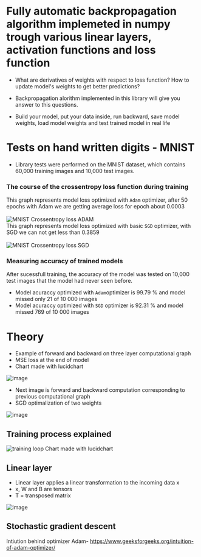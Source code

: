 # Fully automatic backpropagation algorithm implemeted in numpy trough various linear layers, activation functions and loss function

   - What are derivatives of weights with respect to loss function? How to update model's weights to get better predictions?<br/>

   - Backpropagation alorithm implemented in this library will give you answer to this questions. <br/>

   - Build your model, put your data inside, run backward, save model weights, load model weights and test trained model in real life<br/>
# Tests on hand written digits - MNIST
   - Library tests were performed on the MNIST dataset, which contains 60,000 training images and 10,000 test images.

### The course of the crossentropy loss function during training
This graph represents model loss optimized with `Adam` optimizer, after 50 epochs with Adam we are getting average loss for epoch about 0.0003<br/>
<br/>
![MNIST Crossentropy loss ADAM](https://user-images.githubusercontent.com/61843287/213419750-538c88e2-0ba9-4f74-9bbb-8b709b22a03a.jpg)<br/>
This graph represents model loss optimized with basic `SGD` optimizer, with SGD we can not get less than 0.3859<br/>
<br/>
![MNIST Crossentropy loss SGD](https://user-images.githubusercontent.com/61843287/213420893-b8baa676-530a-4411-b1fe-3b234f162585.jpg)<br/>


### Measuring accuracy of trained models

After sucessfull training, the accuracy of the model was tested on 10,000 test images that the model had never seen before.
   - Model acuraccy optimized with `Adam`optimizer is 99.79 % and model missed only 21 of 10 000 images
   - Model acuraccy optimized with `SGD` optimizer is 92.31 % and model missed 769 of 10 000 images



# Theory
   - Example of forward and backward on three layer computational graph
   - MSE loss at the end of model
   - Chart made with lucidchart

   
   


![image](https://user-images.githubusercontent.com/61843287/213939301-6e8e1942-fe19-489d-95a7-d1c792ad7061.png)
<br/>
- Next image is forward and backward computation corresponding to previous computational graph
- SGD optimalization of two weights

![image](https://user-images.githubusercontent.com/61843287/213939105-c7d26771-70ae-4d2d-b14a-24674178f68a.png)


## Training process explained

![training loop](https://user-images.githubusercontent.com/61843287/213724773-14531b68-46d0-4d46-b841-e0c352e3ce50.JPG)
Chart made with lucidchart


## Linear layer
   - Linear layer applies a linear transformation to the incoming data x
   - x, W and B are tensors 
   - T = transposed matrix


![image](https://user-images.githubusercontent.com/61843287/213730494-7d6dbb1b-74d9-49b6-91e6-47cd0d224de0.png)

## Stochastic gradient descent
Intiution behind optimizer Adam- https://www.geeksforgeeks.org/intuition-of-adam-optimizer/
